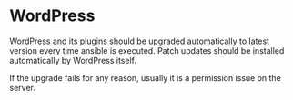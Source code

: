 # WordPress

WordPress and its plugins should be upgraded automatically to latest version every time ansible is executed. Patch updates should be installed automatically by WordPress itself. 

If the upgrade fails for any reason, usually it is a permission issue on the server.

